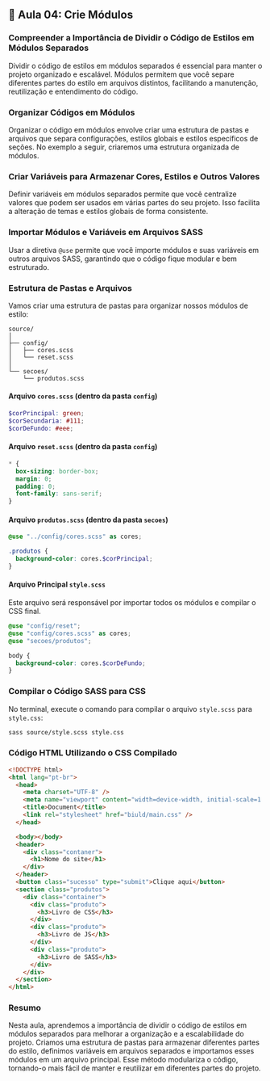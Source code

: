 ## 📝 Aula 04: Crie Módulos

### Compreender a Importância de Dividir o Código de Estilos em Módulos Separados

Dividir o código de estilos em módulos separados é essencial para manter o projeto organizado e escalável. Módulos permitem que você separe diferentes partes do estilo em arquivos distintos, facilitando a manutenção, reutilização e entendimento do código.

### Organizar Códigos em Módulos

Organizar o código em módulos envolve criar uma estrutura de pastas e arquivos que separa configurações, estilos globais e estilos específicos de seções. No exemplo a seguir, criaremos uma estrutura organizada de módulos.

### Criar Variáveis para Armazenar Cores, Estilos e Outros Valores

Definir variáveis em módulos separados permite que você centralize valores que podem ser usados em várias partes do seu projeto. Isso facilita a alteração de temas e estilos globais de forma consistente.

### Importar Módulos e Variáveis em Arquivos SASS

Usar a diretiva `@use` permite que você importe módulos e suas variáveis em outros arquivos SASS, garantindo que o código fique modular e bem estruturado.

### Estrutura de Pastas e Arquivos

Vamos criar uma estrutura de pastas para organizar nossos módulos de estilo:

```
source/
│
├── config/
│   ├── cores.scss
│   └── reset.scss
│
└── secoes/
    └── produtos.scss
```

#### Arquivo `cores.scss` (dentro da pasta `config`)

```scss
$corPrincipal: green;
$corSecundaria: #111;
$corDeFundo: #eee;
```

#### Arquivo `reset.scss` (dentro da pasta `config`)

```scss
* {
  box-sizing: border-box;
  margin: 0;
  padding: 0;
  font-family: sans-serif;
}
```

#### Arquivo `produtos.scss` (dentro da pasta `secoes`)

```scss
@use "../config/cores.scss" as cores;

.produtos {
  background-color: cores.$corPrincipal;
}
```

#### Arquivo Principal `style.scss`

Este arquivo será responsável por importar todos os módulos e compilar o CSS final.

```scss
@use "config/reset";
@use "config/cores.scss" as cores;
@use "secoes/produtos";

body {
  background-color: cores.$corDeFundo;
}
```

### Compilar o Código SASS para CSS

No terminal, execute o comando para compilar o arquivo `style.scss` para `style.css`:

```bash
sass source/style.scss style.css
```

### Código HTML Utilizando o CSS Compilado

```html
<!DOCTYPE html>
<html lang="pt-br">
  <head>
    <meta charset="UTF-8" />
    <meta name="viewport" content="width=device-width, initial-scale=1.0" />
    <title>Document</title>
    <link rel="stylesheet" href="biuld/main.css" />
  </head>

  <body></body>
  <header>
    <div class="contaner">
      <h1>Nome do site</h1>
    </div>
  </header>
  <button class="sucesso" type="submit">Clique aqui</button>
  <section class="produtos">
    <div class="container">
      <div class="produto">
        <h3>Livro de CSS</h3>
      </div>
      <div class="produto">
        <h3>Livro de JS</h3>
      </div>
      <div class="produto">
        <h3>Livro de SASS</h3>
      </div>
    </div>
  </section>
</html>
```

### Resumo

Nesta aula, aprendemos a importância de dividir o código de estilos em módulos separados para melhorar a organização e a escalabilidade do projeto. Criamos uma estrutura de pastas para armazenar diferentes partes do estilo, definimos variáveis em arquivos separados e importamos esses módulos em um arquivo principal. Esse método modulariza o código, tornando-o mais fácil de manter e reutilizar em diferentes partes do projeto.
